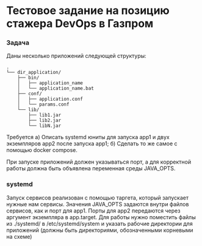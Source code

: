 # Тестовое задание на позицию стажера DevOps в Газпром

### Задача

Даны несколько приложений следующей структуры:  

```
.
└── dir_application/
    ├── bin/
    │   ├── application_name
    │   └── application_name.bat
    ├── conf/
    │   ├── application.conf
    │   └── params.conf
    └── lib/
        ├── lib1.jar
        ├── lib2.jar
        └── libN.jar
```

Требуется
а) Описать systemd юниты для запуска app1 и двух экземпляров app2 после запуска app1;
б) Сделать то же самое с помощью docker compose.

При запуске приложений должен указываться порт, а для корректной работы должна быть объявлена переменная среды JAVA_OPTS.

### systemd

Запуск сервисов реализован с помощью таргета, который запускает нужные нам сервисы. Значения JAVA_OPTS задаются внутри файлов сервисов, как и порт для app1. Порты для app2 передаются через аргумент экземпляра в app.target. Для работы нужно поместить файлы из ./systemd/ в /etc/systemd/system и указать рабочие директории для приложений (должны быть директориями, обозначенными корневыми на схеме)


